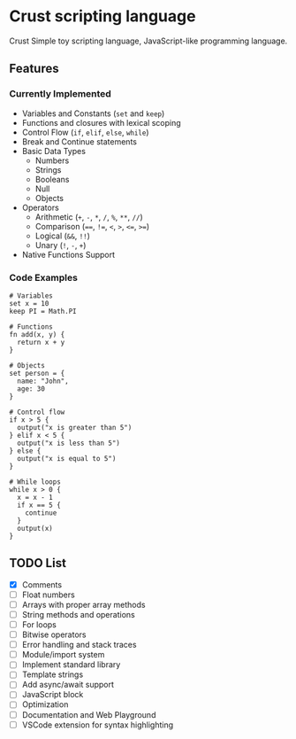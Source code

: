 # Crust scripting language

Crust Simple toy scripting language, JavaScript-like programming language.

## Features

### Currently Implemented

- Variables and Constants (`set` and `keep`)
- Functions and closures with lexical scoping
- Control Flow (`if`, `elif`, `else`, `while`)
- Break and Continue statements
- Basic Data Types
  - Numbers
  - Strings
  - Booleans
  - Null
  - Objects
- Operators
  - Arithmetic (`+`, `-`, `*`, `/`, `%`, `**`, `//`)
  - Comparison (`==`, `!=`, `<`, `>`, `<=`, `>=`)
  - Logical (`&&`, `!!`)
  - Unary (`!`, `-`, `+`)
- Native Functions Support

### Code Examples

```crust
# Variables
set x = 10
keep PI = Math.PI

# Functions
fn add(x, y) {
  return x + y
}

# Objects
set person = {
  name: "John",
  age: 30
}

# Control flow
if x > 5 {
  output("x is greater than 5")
} elif x < 5 {
  output("x is less than 5")
} else {
  output("x is equal to 5")
}

# While loops
while x > 0 {
  x = x - 1
  if x == 5 {
    continue
  }
  output(x)
}
```

## TODO List

- [x] Comments
- [ ] Float numbers
- [ ] Arrays with proper array methods
- [ ] String methods and operations
- [ ] For loops
- [ ] Bitwise operators
- [ ] Error handling and stack traces
- [ ] Module/import system
- [ ] Implement standard library
- [ ] Template strings
- [ ] Add async/await support
- [ ] JavaScript block
- [ ] Optimization
- [ ] Documentation and Web Playground
- [ ] VSCode extension for syntax highlighting
